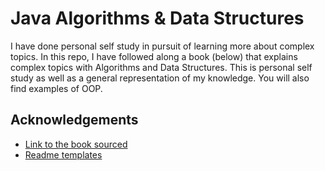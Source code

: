 
# Java Algorithms & Data Structures

I have done personal self study in pursuit of learning more about complex topics. In this repo, I have followed along a book (below) that explains complex topics with Algorithms and Data Structures. This is personal self study as well as a general representation of my knowledge. You will also find examples of OOP. 


## Acknowledgements


 - [Link to the book sourced](https://www.amazon.com/Data-Structures-Algorithms-Java-2nd/dp/0672324539)
  - [Readme templates](https://awesomeopensource.com/project/elangosundar/awesome-README-templates)

